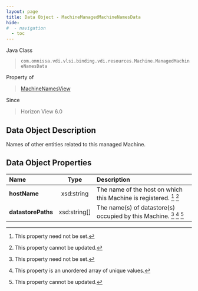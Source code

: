 ```yaml
---
layout: page
title: Data Object - MachineManagedMachineNamesData
hide:
#  - navigation
  - toc
---
```






Java Class
> `com.omnissa.vdi.vlsi.binding.vdi.resources.Machine.ManagedMachineNamesData`

Property of
> [MachineNamesView](vdi.resources.Machine.MachineNamesView.md#field_detail)

Since
> Horizon View 6.0


## Data Object Description

Names of other entities related to this managed Machine.

## Data Object Properties

 Name | Type | Description
:---|:---:|:---
**hostName**|  xsd:string|  The name of the host on which this Machine is registered. [^1] [^2]
**datastorePaths**|  xsd:string[]|  The name(s) of datastore(s) occupied by this Machine. [^1] [^14] [^2]


 


[^1]: This property need not be set.
[^2]: This property cannot be updated.
[^14]: This property is an unordered array of unique values.